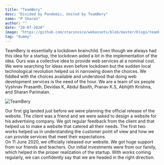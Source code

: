 ```yaml
---
title: "TeamBery"
desc: "Divided by Pandemic, United by TeamBery"
name: "P Sharan"
author: ""
date: "28-07-2020"
image: "https://github.com/stacsnssce/webassets/blob/master/blogs/teambery.png?raw=true"
tag: "dummy"
---
```

TeamBery is essentially a lockdown brainchild. Even though we always had this idea for a startup, the lockdown aided a lot in the implementation of the idea. Ours was a collective idea to provide web services at a nominal cost. We were searching for ideas even before lockdown but the sudden local technological revolution helped us in narrowing down the choices. We fiddled with the choices available and understood that doing web development services is the need of the hour. We are a team of six people Vyshnav Prasanth, Devidas K, Abdul Basith, Pranav K.S, Abhijith Krishna, and Sharan Parimalan.  


![TeamBery](https://github.com/stacsnssce/webassets/blob/master/blogs/teambery.png?raw=true)


Our first gig landed just before we were planning the official release of the website. The client was a friend and we were asked to design a website for his advertising company. We got regular feedback from the client and that helped us to make a website that catered all their needs. The first two works helped us in understanding the customer point of view and how we can provide services that meet their expectations.  
On 11 June 2020, we officially released our website. We got huge support from our friends and teachers. Our initial investments were from our family, which helped in the proper realization of the startup. With works coming regularly, we can confidently say that we are headed in the right direction.


